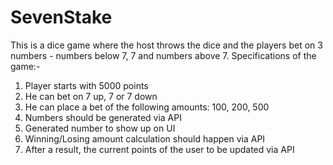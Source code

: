 # SevenStake 
This is a dice game where the host throws the dice and the players bet on 3 numbers - numbers below 7, 7 and numbers above 7. 
Specifications of the game:- 
1. Player starts with 5000 points
2. He can bet on 7 up, 7 or 7 down
3. He can place a bet of the following amounts: 100, 200, 500
4. Numbers should be generated via API
5. Generated number to show up on UI
6. Winning/Losing amount calculation should happen via API
7. After a result, the current points of the user to be updated via API
